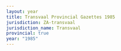 ```yaml
---
layout: year
title: Transvaal Provincial Gazettes 1985
jurisdiction: ZA-transvaal
jurisdiction_name: Transvaal
provincial: true
year: "1985"
---
```

